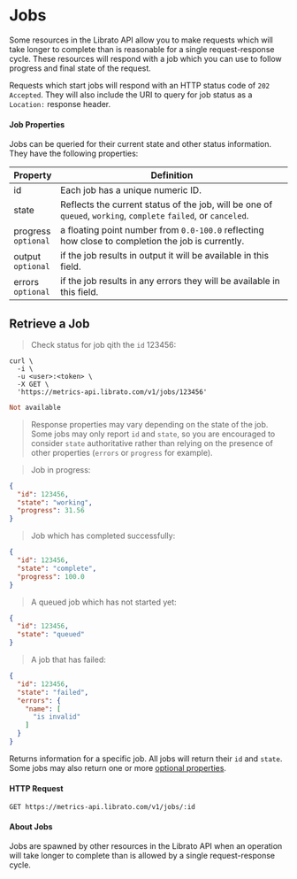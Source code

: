 # Jobs

Some resources in the Librato API allow you to make requests which will take longer to complete than is reasonable for a single request-response cycle. These resources will respond with a job which you can use to follow progress and final state of the request.

Requests which start jobs will respond with an HTTP status code of `202 Accepted`. They will also include the URI to query for job status as a `Location:` response header.

#### Job Properties

Jobs can be queried for their current state and other status information. They have the following properties:

Property | Definition
-------- | ----------
id | Each job has a unique numeric ID.
state | Reflects the current status of the job, will be one of `queued`, `working`, `complete` `failed`, or `canceled`.
progress<br>`optional` | a floating point number from `0.0-100.0` reflecting how close to completion the job is currently.
output<br>`optional` | if the job results in output it will be available in this field.
errors<br>`optional` | if the job results in any errors they will be available in this field.

## Retrieve a Job

>Check status for job qith the `id` 123456:

```shell
curl \
  -i \
  -u <user>:<token> \
  -X GET \
  'https://metrics-api.librato.com/v1/jobs/123456'
```

```ruby
Not available
```

>Response properties may vary depending on the state of the job. Some jobs may only report `id` and `state`, so you are encouraged to consider `state` authoritative rather than relying on the presence of other properties (`errors` or `progress` for example).

>Job in progress:

```json
{
  "id": 123456,
  "state": "working",
  "progress": 31.56
}
```

>Job which has completed successfully:

```json
{
  "id": 123456,
  "state": "complete",
  "progress": 100.0
}
```

>A queued job which has not started yet:

```json
{
  "id": 123456,
  "state": "queued"
}
```

>A job that has failed:

```json
{
  "id": 123456,
  "state": "failed",
  "errors": {
    "name": [
      "is invalid"
    ]
  }
}
```

Returns information for a specific job. All jobs will return their `id` and `state`. Some jobs may also return one or more [optional properties](#jobs).

#### HTTP Request

`GET https://metrics-api.librato.com/v1/jobs/:id`

#### About Jobs

Jobs are spawned by other resources in the Librato API when an operation will take longer to complete than is allowed by a single request-response cycle.
